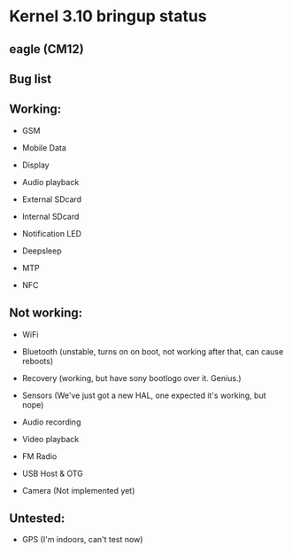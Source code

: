 Kernel 3.10 bringup status
=======

eagle (CM12)
----------



Bug list
----------


Working:
--------

- GSM

- Mobile Data

- Display

- Audio playback

- External SDcard

- Internal SDcard

- Notification LED

- Deepsleep

- MTP

- NFC


Not working:
-----------

- WiFi

- Bluetooth
(unstable, turns on on boot, not working after that, can cause reboots)

- Recovery
(working, but have sony bootlogo over it. Genius.)

- Sensors
(We've just got a new HAL, one expected it's working, but nope)

- Audio recording

- Video playback

- FM Radio

- USB Host & OTG

- Camera
(Not implemented yet)


Untested:
-----------

- GPS
(I'm indoors, can't test now)
